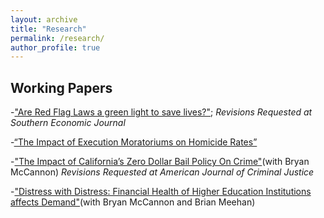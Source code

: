 ```yaml
---
layout: archive
title: "Research"
permalink: /research/
author_profile: true
---
```


## Working Papers
-["Are Red Flag Laws a green light to save lives?"](https://papers.ssrn.com/sol3/papers.cfm?abstract_id=4167250); _Revisions Requested at Southern Economic Journal_

-[“The Impact of Execution Moratoriums on Homicide Rates”](https://papers.ssrn.com/sol3/papers.cfm?abstract_id=4525716)

-["The Impact of California’s Zero Dollar Bail Policy On Crime"](https://papers.ssrn.com/sol3/papers.cfm?abstract_id=4559338)(with Bryan McCannon) _Revisions Requested at American Journal of Criminal Justice_

-["Distress with Distress: Financial Health of Higher Education Institutions affects Demand"](https://papers.ssrn.com/sol3/papers.cfm?abstract_id=5318334)(with Bryan McCannon and Brian Meehan)
